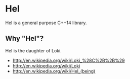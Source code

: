 # Hel
Hel is a general purpose C++14 library.

## Why "Hel"?
Hel is the daughter of Loki.
* http://en.wikipedia.org/wiki/Loki_%28C%2B%2B%29
* http://en.wikipedia.org/wiki/Loki
* http://en.wikipedia.org/wiki/Hel_(being)
